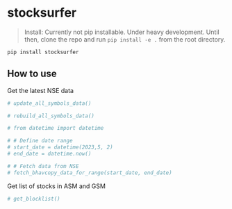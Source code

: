 stocksurfer
================

<!-- WARNING: THIS FILE WAS AUTOGENERATED! DO NOT EDIT! -->

> Install: Currently not pip installable. Under heavy development. Until
> then, clone the repo and run `pip install -e .` from the root
> directory.

``` sh
pip install stocksurfer
```

## How to use

Get the latest NSE data

``` python
# update_all_symbols_data()
```

``` python
# rebuild_all_symbols_data()
```

``` python
# from datetime import datetime

# # Define date range
# start_date = datetime(2023,5, 2)
# end_date = datetime.now()

# # Fetch data from NSE
# fetch_bhavcopy_data_for_range(start_date, end_date)
```

Get list of stocks in ASM and GSM

``` python
# get_blocklist()
```
